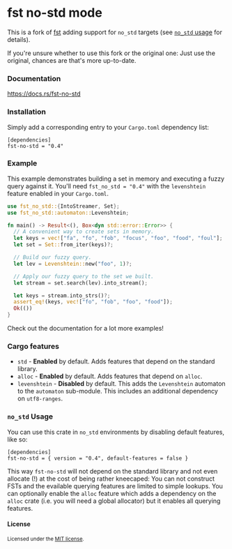 fst no-std mode
===

This is a fork of [fst](https://github.com/BurntSushi/fst) adding support for `no_std` targets (see [`no_std` usage](#no-std-usage) for details).

If you're unsure whether to use this fork or the original one: Just use the original, chances are that's more up-to-date.

### Documentation

https://docs.rs/fst-no-std

### Installation

Simply add a corresponding entry to your `Cargo.toml` dependency list:

```toml,ignore
[dependencies]
fst-no-std = "0.4"
```

### Example

This example demonstrates building a set in memory and executing a fuzzy query
against it. You'll need `fst_no_std = "0.4"` with the `levenshtein` feature enabled in
your `Cargo.toml`.

```rust
use fst_no_std::{IntoStreamer, Set};
use fst_no_std::automaton::Levenshtein;

fn main() -> Result<(), Box<dyn std::error::Error>> {
  // A convenient way to create sets in memory.
  let keys = vec!["fa", "fo", "fob", "focus", "foo", "food", "foul"];
  let set = Set::from_iter(keys)?;

  // Build our fuzzy query.
  let lev = Levenshtein::new("foo", 1)?;

  // Apply our fuzzy query to the set we built.
  let stream = set.search(lev).into_stream();

  let keys = stream.into_strs()?;
  assert_eq!(keys, vec!["fo", "fob", "foo", "food"]);
  Ok(())
}
```

Check out the documentation for a lot more examples!

### Cargo features

* `std` - **Enabled** by default. Adds features that depend on the standard library.
* `alloc` - **Enabled** by default. Adds features that depend on `alloc`.
* `levenshtein` - **Disabled** by default. This adds the `Levenshtein`
  automaton to the `automaton` sub-module. This includes an additional
  dependency on `utf8-ranges`.

### `no_std` Usage

You can use this crate in `no_std` environments by disabling default features, like so:

```toml,ignore
[dependencies]
fst-no-std = { version = "0.4", default-features = false }
```

This way `fst-no-std` will not depend on the standard library and not even allocate (!) at the cost of being rather kneecaped: You can not construct FSTs and the evailable querying features are limited to simple lookups. You can optionally enable the `alloc` feature which adds a dependency on the `alloc` crate (i.e. you will need a global allocator) but it enables all querying features.

#### License

<sup>
Licensed under the <a href="LICENSE-MIT">MIT license</a>.
</sup>
